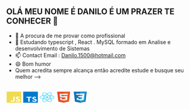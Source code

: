 ## OLÁ MEU NOME É DANILO  É UM PRAZER TE CONHECER  👋



- 🔭 A procura de me provar como profissional
- 🌱 Estudando typescript , React . MySQL formado em  Analise e desenvolvimento de Sistemas 
- 📫 Contact Email : Danilo.1500@hotmail.com 
- 😄 Bom humor
- Quem acredita sempre alcança então acredite estude e busque seu melhor 
-->
<div style="display: inline_block"><br>
  <img align="center" alt="Rafa-Js" height="30" width="40" src="https://raw.githubusercontent.com/devicons/devicon/master/icons/javascript/javascript-plain.svg">
  <img align="center" alt="Rafa-Ts" height="30" width="40" src="https://raw.githubusercontent.com/devicons/devicon/master/icons/typescript/typescript-plain.svg">
  <img align="center" alt="Rafa-React" height="30" width="40" src="https://raw.githubusercontent.com/devicons/devicon/master/icons/react/react-original.svg">
  <img align="center" alt="Rafa-HTML" height="30" width="40" src="https://raw.githubusercontent.com/devicons/devicon/master/icons/html5/html5-original.svg">
  <img align="center" alt="Rafa-CSS" height="30" width="40" src="https://raw.githubusercontent.com/devicons/devicon/master/icons/css3/css3-original.svg">
</div>
  
  ##
 
